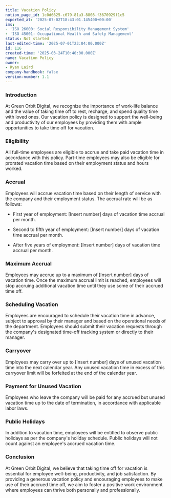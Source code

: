 ```yaml
---
title: Vacation Policy
notion_page_id: 1c0d6625-c679-81a3-8808-f3670929f1c5
exported_at: '2025-07-02T18:43:01.145400+00:00'
ims:
- 'ISO 26000: Social Responsibility Management System'
- 'ISO 45001: Occupational Health and Safety Management'
status: Not started
last-edited-time: '2025-07-01T23:04:00.000Z'
id: 116
created-time: '2025-03-24T10:40:00.000Z'
name: Vacation Policy
owner:
- Ryan Laird
company-handbook: false
version-number: 1.1
---
```


### Introduction

At Green Orbit Digital, we recognize the importance of work-life balance and the value of taking time off to rest, recharge, and spend quality time with loved ones. Our vacation policy is designed to support the well-being and productivity of our employees by providing them with ample opportunities to take time off for vacation.

### Eligibility

All full-time employees are eligible to accrue and take paid vacation time in accordance with this policy. Part-time employees may also be eligible for prorated vacation time based on their employment status and hours worked.

### Accrual

Employees will accrue vacation time based on their length of service with the company and their employment status. The accrual rate will be as follows:

- First year of employment: [Insert number] days of vacation time accrual per month.

- Second to fifth year of employment: [Insert number] days of vacation time accrual per month.

- After five years of employment: [Insert number] days of vacation time accrual per month.

### Maximum Accrual

Employees may accrue up to a maximum of [Insert number] days of vacation time. Once the maximum accrual limit is reached, employees will stop accruing additional vacation time until they use some of their accrued time off.

### Scheduling Vacation

Employees are encouraged to schedule their vacation time in advance, subject to approval by their manager and based on the operational needs of the department. Employees should submit their vacation requests through the company's designated time-off tracking system or directly to their manager.

### Carryover

Employees may carry over up to [Insert number] days of unused vacation time into the next calendar year. Any unused vacation time in excess of this carryover limit will be forfeited at the end of the calendar year.

### Payment for Unused Vacation

Employees who leave the company will be paid for any accrued but unused vacation time up to the date of termination, in accordance with applicable labor laws.

### Public Holidays

In addition to vacation time, employees will be entitled to observe public holidays as per the company's holiday schedule. Public holidays will not count against an employee's accrued vacation time.

### Conclusion

At Green Orbit Digital, we believe that taking time off for vacation is essential for employee well-being, productivity, and job satisfaction. By providing a generous vacation policy and encouraging employees to make use of their accrued time off, we aim to foster a positive work environment where employees can thrive both personally and professionally.